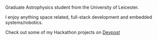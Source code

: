 Graduate Astrophysics student from the University of Leicester.

I enjoy anything space related, full-stack development and embedded systems/robotics.

Check out some of my Hackathon projects on [Devpost](https://devpost.com/oliver-malkin)

